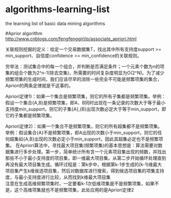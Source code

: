 # algorithms-learning-list
the learning list of basic data mining algorithms

#Aprior algorithm
http://www.cnblogs.com/fengfenggirl/p/associate_apriori.html  

关联规则挖掘的定义：给定一个交易数据集T，找出其中所有支持度support >= min_support、自信度confidence >= min_confidence的关联规则。  

穷举法：测试集合中的每一个组合，并判断是否满足条件；一个元素个数为n的项集的组合个数为2^n-1(除去空集)，所需要的时间复杂度明显为O(2^N)。为了减少频繁项集的生成时间，我们应该尽早的消除一些完全不可能是频繁项集的集合，Apriori的两条定律就是干这事的。  

Apriori定律1)：如果一个集合是频繁项集，则它的所有子集都是频繁项集。举例：假设一个集合{A,B}是频繁项集，即A、B同时出现在一条记录的次数大于等于最小支持度min_support，则它的子集{A},{B}出现次数必定大于等于min_support，即它的子集都是频繁项集。  

Apriori定律2)：如果一个集合不是频繁项集，则它的所有超集都不是频繁项集。举例：假设集合{A}不是频繁项集，即A出现的次数小于min_support，则它的任何超集如{A,B}出现的次数必定小于min_support，因此其超集必定也不是频繁项集。
在Apriori算法中，寻找最大项目集(频繁项集)的基本思想是：算法需要对数据集进行多步处理。第一步，简单统计所有含一个元素项目集出现的频数，并找出那些不小于最小支持度的项目集，即一维最大项目集。从第二步开始循环处理直到再没有最大项目集生成。循环过程是：第k步中，根据第k-1步生成的(k-1)维最大项目集产生k维侯选项目集，然后对数据库进行搜索，得到侯选项目集的项集支持度，与最小支持度进行比较，从而找到k维最大项目集  
注意在生成高维频繁项集时，一定要看k-1次低维项集是不是频繁项集，如果不是，这个高维项集就也不是频繁项集，此处应用的是Apriori定律2
